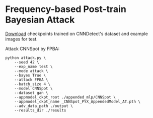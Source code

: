# Frequency-based Post-train Bayesian Attack

[Download](https://drive.google.com/drive/folders/1wAm8s5dOv9AxlBhIWGOiKLXOV2RGcrbo?usp=sharing) checkpoints trained on CNNDetect's dataset and example images for test.


Attack CNNSpot by FPBA:

```shell
python attack.py \
    --seed 42 \
    --exp_name test \
    --mode attack \
    --bayes True \
    --attack FPBA \
    --batch_size 4 \
    --model CNNSpot \
    --dataset gan \
    --appmodel_ckpt_root ./appended_mlp/CNNSpot \
    --appmodel_ckpt_name _CNNSpot_PYX_AppendedModel_AT.pth \
    --adv_data_path ./output \
    --results_dir ./results

```
